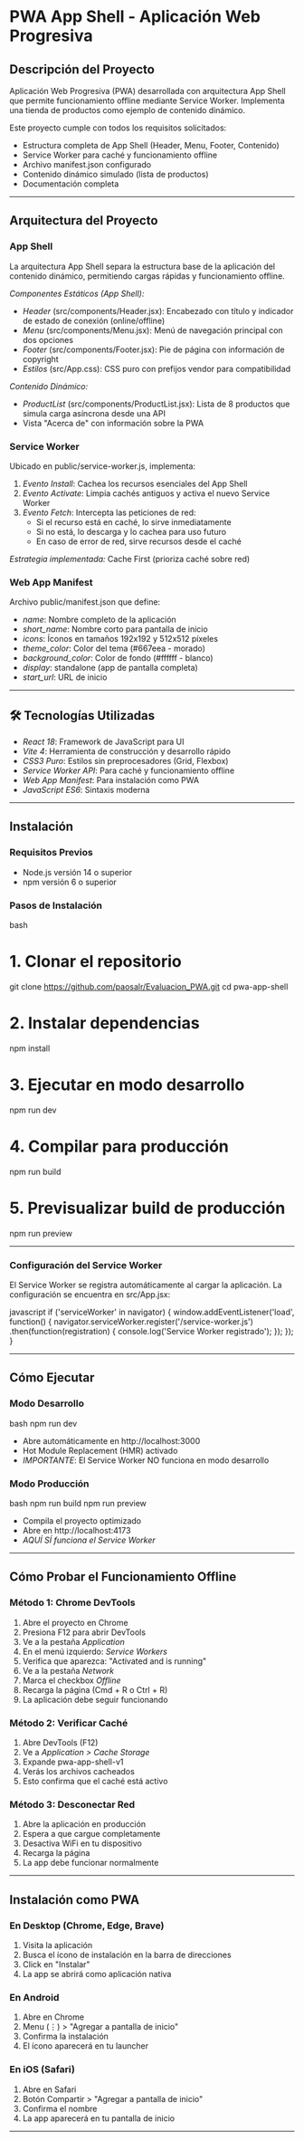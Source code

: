 # PWA App Shell - Aplicación Web Progresiva

## Descripción del Proyecto

Aplicación Web Progresiva (PWA) desarrollada con arquitectura App Shell que permite funcionamiento offline mediante Service Worker. Implementa una tienda de productos como ejemplo de contenido dinámico.

Este proyecto cumple con todos los requisitos solicitados:
- Estructura completa de App Shell (Header, Menu, Footer, Contenido)
- Service Worker para caché y funcionamiento offline
- Archivo manifest.json configurado
- Contenido dinámico simulado (lista de productos)
- Documentación completa

---

## Arquitectura del Proyecto

### App Shell

La arquitectura App Shell separa la estructura base de la aplicación del contenido dinámico, permitiendo cargas rápidas y funcionamiento offline.

*Componentes Estáticos (App Shell):*
- *Header* (src/components/Header.jsx): Encabezado con título y indicador de estado de conexión (online/offline)
- *Menu* (src/components/Menu.jsx): Menú de navegación principal con dos opciones
- *Footer* (src/components/Footer.jsx): Pie de página con información de copyright
- *Estilos* (src/App.css): CSS puro con prefijos vendor para compatibilidad

*Contenido Dinámico:*
- *ProductList* (src/components/ProductList.jsx): Lista de 8 productos que simula carga asíncrona desde una API
- Vista "Acerca de" con información sobre la PWA

### Service Worker

Ubicado en public/service-worker.js, implementa:

1. *Evento Install*: Cachea los recursos esenciales del App Shell
2. *Evento Activate*: Limpia cachés antiguos y activa el nuevo Service Worker
3. *Evento Fetch*: Intercepta las peticiones de red:
   - Si el recurso está en caché, lo sirve inmediatamente
   - Si no está, lo descarga y lo cachea para uso futuro
   - En caso de error de red, sirve recursos desde el caché

*Estrategia implementada:* Cache First (prioriza caché sobre red)

### Web App Manifest

Archivo public/manifest.json que define:
- *name*: Nombre completo de la aplicación
- *short_name*: Nombre corto para pantalla de inicio
- *icons*: Íconos en tamaños 192x192 y 512x512 píxeles
- *theme_color*: Color del tema (#667eea - morado)
- *background_color*: Color de fondo (#ffffff - blanco)
- *display*: standalone (app de pantalla completa)
- *start_url*: URL de inicio

---

## 🛠️ Tecnologías Utilizadas

- *React 18*: Framework de JavaScript para UI
- *Vite 4*: Herramienta de construcción y desarrollo rápido
- *CSS3 Puro*: Estilos sin preprocesadores (Grid, Flexbox)
- *Service Worker API*: Para caché y funcionamiento offline
- *Web App Manifest*: Para instalación como PWA
- *JavaScript ES6*: Sintaxis moderna

---

## Instalación

### Requisitos Previos
- Node.js versión 14 o superior
- npm versión 6 o superior

### Pasos de Instalación

bash
# 1. Clonar el repositorio
git clone https://github.com/paosalr/Evaluacion_PWA.git
cd pwa-app-shell

# 2. Instalar dependencias
npm install

# 3. Ejecutar en modo desarrollo
npm run dev

# 4. Compilar para producción
npm run build

# 5. Previsualizar build de producción
npm run preview


---

### Configuración del Service Worker

El Service Worker se registra automáticamente al cargar la aplicación. La configuración se encuentra en src/App.jsx:

javascript
if ('serviceWorker' in navigator) {
  window.addEventListener('load', function() {
    navigator.serviceWorker.register('/service-worker.js')
      .then(function(registration) {
        console.log('Service Worker registrado');
      });
  });
}


---

## Cómo Ejecutar

### Modo Desarrollo

bash
npm run dev


- Abre automáticamente en http://localhost:3000
- Hot Module Replacement (HMR) activado
- *IMPORTANTE*: El Service Worker NO funciona en modo desarrollo

### Modo Producción

bash
npm run build
npm run preview


- Compila el proyecto optimizado
- Abre en http://localhost:4173
- *AQUÍ SÍ funciona el Service Worker*

---

## Cómo Probar el Funcionamiento Offline

### Método 1: Chrome DevTools

1. Abre el proyecto en Chrome
2. Presiona F12 para abrir DevTools
3. Ve a la pestaña *Application*
4. En el menú izquierdo: *Service Workers*
5. Verifica que aparezca: "Activated and is running"
6. Ve a la pestaña *Network*
7. Marca el checkbox *Offline*
8. Recarga la página (Cmd + R o Ctrl + R)
9. La aplicación debe seguir funcionando

### Método 2: Verificar Caché

1. Abre DevTools (F12)
2. Ve a *Application > Cache Storage*
3. Expande pwa-app-shell-v1
4. Verás los archivos cacheados
5. Esto confirma que el caché está activo

### Método 3: Desconectar Red

1. Abre la aplicación en producción
2. Espera a que cargue completamente
3. Desactiva WiFi en tu dispositivo
4. Recarga la página
5. La app debe funcionar normalmente

---

## Instalación como PWA

### En Desktop (Chrome, Edge, Brave)

1. Visita la aplicación
2. Busca el ícono de instalación en la barra de direcciones
3. Click en "Instalar"
4. La app se abrirá como aplicación nativa

### En Android

1. Abre en Chrome
2. Menu (⋮) > "Agregar a pantalla de inicio"
3. Confirma la instalación
4. El ícono aparecerá en tu launcher

### En iOS (Safari)

1. Abre en Safari
2. Botón Compartir > "Agregar a pantalla de inicio"
3. Confirma el nombre
4. La app aparecerá en tu pantalla de inicio

---